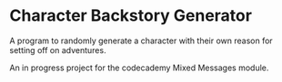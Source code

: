 # Character Backstory Generator
A program to randomly generate a character with their own reason for setting off on adventures.

An in progress project for the codecademy Mixed Messages module.
